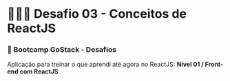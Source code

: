 # 👨🏼‍🚀 Desafio 03 - Conceitos de ReactJS

### 🚀 Bootcamp GoStack - Desafios

Aplicação para treinar o que aprendi até agora no ReactJS: **Nível 01 / Front-end com ReactJS**
